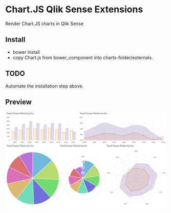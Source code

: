 # Chart.JS Qlik Sense Extensions #
Render Chart.JS charts in Qlik Sense

## Install
* bower install
* copy Chart.js from bower_component into charts-folder/externals.

## TODO
Automate the installation step above.

## Preview
![All Charts](/images/all.png?raw=true "All Charts")
